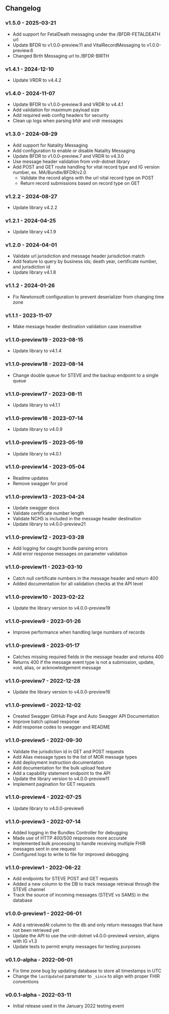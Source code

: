 ## Changelog

### v1.5.0 - 2025-03-21
* Add support for FetalDeath messaging under the /BFDR-FETALDEATH url
* Update BFDR to v1.0.0-preview.11 and VitalRecordMessaging to v1.0.0-preview.6
* Changed Birth Messaging url to /BFDR-BIRTH

### v1.4.1 - 2024-12-10
* Update VRDR to v4.4.2

### v1.4.0 - 2024-11-07
* Update BFDR to v1.0.0-preview.9 and VRDR to v4.4.1
* Add validation for maximum payload size
* Add required web config headers for security 
* Clean up logs when parsing bfdr and vrdr messages

### v1.3.0 - 2024-08-29
* Add support for Natality Messaging
* Add configuration to enable or disable Natality Messaging
* Update BFDR to v1.0.0-preview.7 and VRDR to v4.3.0
* Use message header validation from vrdr-dotnet library
* Add POST and GET route handling for vital record type and IG version number, ex. MA/Bundle/BFDR/v2.0
  * Validate the record aligns with the url vital record type on POST
  * Return record submissions based on record type on GET

### v1.2.2 - 2024-08-27
* Update library v4.2.2

### v1.2.1 - 2024-04-25
* Update library v4.1.9

### v1.2.0 - 2024-04-01
* Validate url jurisdiction and message header jurisdiction match
* Add feature to query by business ids; death year, certificate number, and jurisdiction id
* Update library v4.1.8

### v1.1.2 - 2024-01-26
* Fix Newtonsoft configuration to prevent deserializer from changing time zone

### v1.1.1 - 2023-11-07
* Make message header destination validation case insensitive

### v1.1.0-preview19 - 2023-08-15
* Update library to v4.1.4

### v1.1.0-preview18 - 2023-08-14
* Change double queue for STEVE and the backup endpoint to a single queue

### v1.1.0-preview17 - 2023-08-11
* Update library to v4.1.1

### v1.1.0-preview16 - 2023-07-14
* Update library to v4.0.9

### v1.1.0-preview15 - 2023-05-19
* Update library to v4.0.1

### v1.1.0-preview14 - 2023-05-04
* Readme updates
* Remove swagger for prod

### v1.1.0-preview13 - 2023-04-24
* Update swagger docs
* Validate certificate number length
* Validate NCHS is included in the message header destination
* Update library to v4.0.0-preview21

### v1.1.0-preview12 - 2023-03-28
* Add logging for caught bundle parsing errors
* Add error response messages on parameter validation

### v1.1.0-preview11 - 2023-03-10
* Catch null certificate numbers in the message header and return 400
* Added documentation for all validation checks at the API level

### v1.1.0-preview10 - 2023-02-22
* Update the library version to v4.0.0-preview19

### v1.1.0-preview9 - 2023-01-26
* Improve performance when handling large numbers of records

### v1.1.0-preview8 - 2023-01-17
* Catches missing required fields in the message header and returns 400
* Returns 400 if the message event type is not a submission, update, void, alias, or acknowledgement message 

### v1.1.0-preview7 - 2022-12-28
* Update the library version to v4.0.0-preview16

### v1.1.0-preview6 - 2022-12-02
* Created Swagger GitHub Page and Auto Swagger API Documentation
* Improve batch upload response
* Add response codes to swagger and README

### v1.1.0-preview5 - 2022-09-30
* Validate the jurisdiction id in GET and POST requests
* Add Alias message types to the list of MOR message types
* Add deployment instruction documentation
* Add documentation for the bulk upload feature
* Add a capability statement endpoint to the API
* Update the library version to v4.0.0-preview11
* Implement pagination for GET requests

### v1.1.0-preview4 - 2022-07-25
* Update library to v4.0.0-preview6 

### v1.1.0-preview3 - 2022-07-14
* Added logging in the Bundles Controller for debugging
* Made use of HTTP 400/500 responses more accurate
* Implemented bulk processing to handle receiving multiple FHIR messages sent in one request
* Configured logs to write to file for improved debugging

### v1.1.0-preview1 - 2022-06-22
* Add endpoints for STEVE POST and GET requests
* Added a new column to the DB to track message retrieval through the STEVE channel
* Track the source of incoming messages (STEVE vs SAMS) in the database

### v1.0.0-preview1 - 2022-06-01
* Add a retrievedAt column to the db and only return messages that have not been retrieved yet
* Update the API to use the vrdr-dotnet v4.0.0-preview4 version, aligns with IG v1.3 
* Update tests to permit empty messages for testing purposes

### v0.1.0-alpha - 2022-06-01
* Fix time zone bug by updating database to store all timestamps in UTC 
* Change the `lastUpdated` paramater to `_since` to align with proper FHIR conventions

### v0.0.1-alpha - 2022-03-11

* Initial release used in the January 2022 testing event
